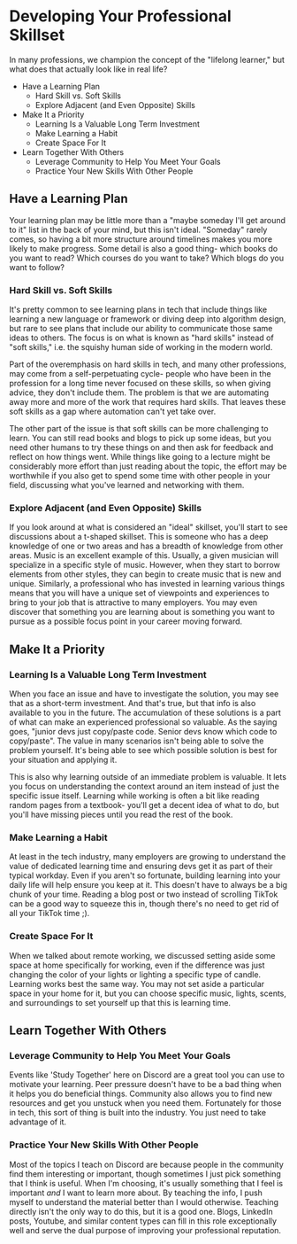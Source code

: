 # Developing Your Professional Skillset

In many professions, we champion the concept of the "lifelong learner," but what does that actually look like in real life?

- Have a Learning Plan
  - Hard Skill vs. Soft Skills
  - Explore Adjacent (and Even Opposite) Skills
- Make It a Priority
  - Learning Is a Valuable Long Term Investment
  - Make Learning a Habit
  - Create Space For It
- Learn Together With Others
  - Leverage Community to Help You Meet Your Goals
  - Practice Your New Skills With Other People

## Have a Learning Plan

Your learning plan may be little more than a "maybe someday I'll get around to it" list in the back of your mind, but this isn't ideal. "Someday" rarely comes, so having a bit more structure around timelines makes you more likely to make progress. Some detail is also a good thing- which books do you want to read? Which courses do you want to take? Which blogs do you want to follow?

### Hard Skill vs. Soft Skills

It's pretty common to see learning plans in tech that include things like learning a new language or framework or diving deep into algorithm design, but rare to see plans that include our ability to communicate those same ideas to others. The focus is on what is known as "hard skills" instead of "soft skills," i.e. the squishy human side of working in the modern world.

Part of the overemphasis on hard skills in tech, and many other professions, may come from a self-perpetuating cycle- people who have been in the profession for a long time never focused on these skills, so when giving advice, they don't include them. The problem is that we are automating away more and more of the work that requires hard skills. That leaves these soft skills as a gap where automation can't yet take over.

The other part of the issue is that soft skills can be more challenging to learn. You can still read books and blogs to pick up some ideas, but you need other humans to try these things on and then ask for feedback and reflect on how things went. While things like going to a lecture might be considerably more effort than just reading about the topic, the effort may be worthwhile if you also get to spend some time with other people in your field, discussing what you've learned and networking with them.

### Explore Adjacent (and Even Opposite) Skills

If you look around at what is considered an "ideal" skillset, you'll start to see discussions about a t-shaped skillset. This is someone who has a deep knowledge of one or two areas and has a breadth of knowledge from other areas. Music is an excellent example of this. Usually, a given musician will specialize in a specific style of music. However, when they start to borrow elements from other styles, they can begin to create music that is new and unique. Similarly, a professional who has invested in learning various things means that you will have a unique set of viewpoints and experiences to bring to your job that is attractive to many employers. You may even discover that something you are learning about is something you want to pursue as a possible focus point in your career moving forward.

## Make It a Priority

### Learning Is a Valuable Long Term Investment

When you face an issue and have to investigate the solution, you may see that as a short-term investment. And that's true, but that info is also available to you in the future. The accumulation of these solutions is a part of what can make an experienced professional so valuable. As the saying goes, "junior devs just copy/paste code. Senior devs know which code to copy/paste". The value in many scenarios isn't being able to solve the problem yourself. It's being able to see which possible solution is best for your situation and applying it.

This is also why learning outside of an immediate problem is valuable. It lets you focus on understanding the context around an item instead of just the specific issue itself. Learning while working is often a bit like reading random pages from a textbook- you'll get a decent idea of what to do, but you'll have missing pieces until you read the rest of the book.

### Make Learning a Habit

At least in the tech industry, many employers are growing to understand the value of dedicated learning time and ensuring devs get it as part of their typical workday. Even if you aren't so fortunate, building learning into your daily life will help ensure you keep at it. This doesn't have to always be a big chunk of your time. Reading a blog post or two instead of scrolling TikTok can be a good way to squeeze this in, though there's no need to get rid of all your TikTok time ;).

### Create Space For It

When we talked about remote working, we discussed setting aside some space at home specifically for working, even if the difference was just changing the color of your lights or lighting a specific type of candle. Learning works best the same way. You may not set aside a particular space in your home for it, but you can choose specific music, lights, scents, and surroundings to set yourself up that this is learning time.

## Learn Together With Others

### Leverage Community to Help You Meet Your Goals

Events like 'Study Together' here on Discord are a great tool you can use to motivate your learning. Peer pressure doesn't have to be a bad thing when it helps you do beneficial things. Community also allows you to find new resources and get you unstuck when you need them. Fortunately for those in tech, this sort of thing is built into the industry. You just need to take advantage of it.

### Practice Your New Skills With Other People

Most of the topics I teach on Discord are because people in the community find them interesting or important, though sometimes I just pick something that I think is useful. When I'm choosing, it's usually something that I feel is important *and* I want to learn more about. By teaching the info, I push myself to understand the material better than I would otherwise. Teaching directly isn't the only way to do this, but it is a good one. Blogs, LinkedIn posts, Youtube, and similar content types can fill in this role exceptionally well and serve the dual purpose of improving your professional reputation.
